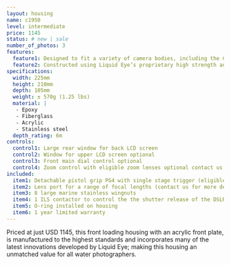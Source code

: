 ```yaml
---
layout: housing
name: c1950
level: intermediate
price: 1145
status: # new | sale
number_of_photos: 3
features:
  feature1: Designed to fit a variety of camera bodies, including the Canon EOS 1D, EOS 1D S, EOS 1D Mark II, EOS 1D Mark III, EOS 1D Mark IV. In addition it will fit the Nikon D 2, D 2 X, D 3, D 3 X, D 3 S
  feature2: Constructed using Liquid Eye’s proprietary high strength and ultra light epoxy resin sandwiched core technology
specifications:
  width: 225mm
  height: 210mm
  depth: 105mm
  weight: ± 570g (1.25 lbs)
  material: |
   - Epoxy
   - Fiberglass
   - Acrylic
   - Stainless steel
  depth_rating: 6m 
controls:
  control1: Large rear window for back LCD screen
  control2: Window for upper LCD screen optional
  control3: Front main dial control optional
  control4: Zoom control with eligible zoom lenses optional contact us for further details
included:
  item1: Detachable pistol grip PG4 with single stage trigger (eligible for PG3 upgrade)
  item2: Lens port for a range of focal lengths (contact us for more details)
  item3: 8 large marine stainless wingnuts
  item4: 1 ILS contactor to control the the shutter release of the DSLR.
  item5: O-ring installed on housing
  item6: 1 year limited warranty
---
```

Priced at just USD 1145, this front loading housing with an acrylic front plate, is manufactured to the highest standards and incorporates many of the latest innovations developed by Liquid Eye; making this housing an unmatched value for all water photographers.
